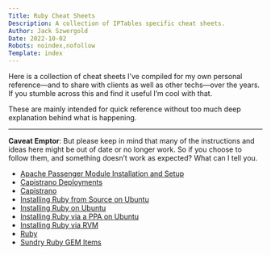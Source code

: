 ```yaml
---
Title: Ruby Cheat Sheets
Description: A collection of IPTables specific cheat sheets.
Author: Jack Szwergold
Date: 2022-10-02
Robots: noindex,nofollow
Template: index
---
```


Here is a collection of cheat sheets I’ve compiled for my own personal reference—and to share with clients as well as other techs—over the years. If you stumble across this and find it useful I’m cool with that.

These are mainly intended for quick reference without too much deep explanation behind what is happening.

***

**Caveat Emptor**: But please keep in mind that many of the instructions and ideas here might be out of date or no longer work. So if you choose to follow them, and something doesn’t work as expected? What can I tell you.

- [Apache Passenger Module Installation and Setup](ruby/apache_passenger_module_installation_and_setup)
- [Capistrano Deployments](ruby/capistrano_deployments)
- [Capistrano](ruby/capistrano)
- [Installing Ruby from Source on Ubuntu](ruby/installing_ruby_from_source_on_ubuntu)
- [Installing Ruby on Ubuntu](ruby/installing_ruby_on_ubuntu)
- [Installing Ruby via a PPA on Ubuntu](ruby/installing_ruby_via_a_ppa_on_ubuntu)
- [Installing Ruby via RVM](ruby/installing_ruby_via_rvm)
- [Ruby](ruby/ruby)
- [Sundry Ruby GEM Items](ruby/sundry_ruby_gem_items)